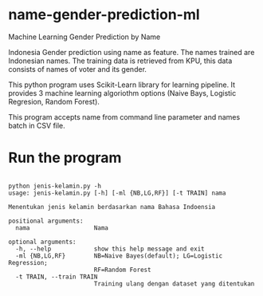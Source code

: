 # name-gender-prediction-ml
Machine Learning Gender Prediction by Name

Indonesia Gender prediction using name as feature. The names trained are Indonesian names. The training data is retrieved from KPU, this data consists of names of voter and its gender.

This python program uses Scikit-Learn library for learning pipeline. It provides 3 machine learning algoriothm options (Naive Bays, Logistic Regresion, Random Forest).

This program accepts name from command line parameter and names batch in CSV file.

# Run the program

```

python jenis-kelamin.py -h
usage: jenis-kelamin.py [-h] [-ml {NB,LG,RF}] [-t TRAIN] nama

Menentukan jenis kelamin berdasarkan nama Bahasa Indoensia

positional arguments:
  nama                  Nama

optional arguments:
  -h, --help            show this help message and exit
  -ml {NB,LG,RF}        NB=Naive Bayes(default); LG=Logistic Regression;
                        RF=Random Forest
  -t TRAIN, --train TRAIN
                        Training ulang dengan dataset yang ditentukan

```
